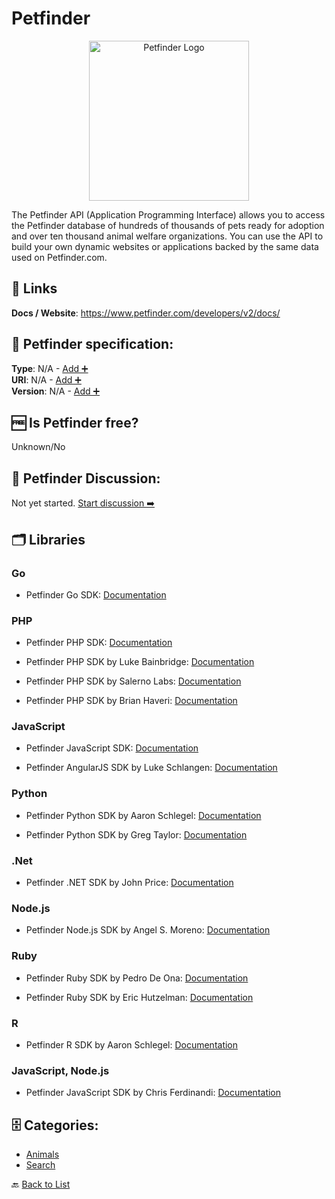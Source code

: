# Petfinder
<p align="center">
    <img width="256" src="https://raw.githubusercontent.com/apis-list/apis-list/main/apis/petfinder/logo_256x256.png" alt="Petfinder Logo"/>
</p>
The Petfinder API (Application Programming Interface) allows you to access the Petfinder database of hundreds of thousands of pets ready for adoption and over ten thousand animal welfare organizations. You can use the API to build your own dynamic websites or applications backed by the same data used on Petfinder.com.

##  🔗 Links
**Docs / Website**: https://www.petfinder.com/developers/v2/docs/

## 🧬 Petfinder specification:
**Type**: N/A - [Add ➕](https://github.com/apis-list/apis-list/edit/main/apis-list.yaml)  
**URI**: N/A - [Add ➕](https://github.com/apis-list/apis-list/edit/main/apis-list.yaml)  
**Version**: N/A - [Add ➕](https://github.com/apis-list/apis-list/edit/main/apis-list.yaml)

## 🆓 Is Petfinder free?
 Unknown/No 

## 💬 Petfinder Discussion:
Not yet started. [Start discussion ➡️](https://github.com/apis-list/apis-list/discussions/new)

## 🗂️ Libraries
### Go
- Petfinder Go SDK: [Documentation](https://github.com/petfinder-com/petfinder-go-sdk)

### PHP
- Petfinder PHP SDK: [Documentation](https://github.com/petfinder-com/petfinder-php-sdk)

- Petfinder PHP SDK by Luke Bainbridge: [Documentation](https://github.com/midnightLuke/petfinder-api-php)

- Petfinder PHP SDK by Salerno Labs: [Documentation](https://github.com/salernolabs/petfinder)

- Petfinder PHP SDK by Brian Haveri: [Documentation](https://github.com/brianhaveri/Petfinder)

### JavaScript
- Petfinder JavaScript SDK: [Documentation](https://github.com/petfinder-com/petfinder-js-sdk)

- Petfinder AngularJS SDK by Luke Schlangen: [Documentation](https://github.com/LukeSchlangen/angular-petfinder-api)

### Python
- Petfinder Python SDK by Aaron Schlegel: [Documentation](https://github.com/aschleg/petpy)

- Petfinder Python SDK by Greg Taylor: [Documentation](https://github.com/gtaylor/petfinder-api)

### .Net
- Petfinder .NET SDK by John Price: [Documentation](https://github.com/pricejc/petfinder-dotnet)

### Node.js
- Petfinder Node.js SDK by Angel S. Moreno: [Documentation](https://github.com/angelxmoreno/petfinder-promise)

### Ruby
- Petfinder Ruby SDK by Pedro De Ona: [Documentation](https://github.com/pdeona/petfinder_wrap)

- Petfinder Ruby SDK by Eric Hutzelman: [Documentation](https://github.com/ehutzelman/petfinder)

### R
- Petfinder R SDK by Aaron Schlegel: [Documentation](https://github.com/aschleg/PetfindeR)

### JavaScript, Node.js
- Petfinder JavaScript SDK by Chris Ferdinandi: [Documentation](https://github.com/cferdinandi/petfinderAPI4everybody)


## 🗄️ Categories:
- [Animals](https://github.com/apis-list/apis-list#animals-)
- [Search](https://github.com/apis-list/apis-list#search-)

🔙  [Back to List](https://github.com/apis-list/apis-list)

